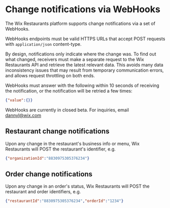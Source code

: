 # Change notifications via WebHooks 
The Wix Restaurants platform supports change notifications via a set of WebHooks.

WebHooks endpoints must be valid HTTPS URLs that accept POST requests with `application/json` content-type.

By design, notifications only indicate where the change was. To find out what changed, receivers must make a separate request to the Wix Restaurants API and retrieve the latest relevant data. This avoids many data inconsistency issues that may result from temporary communication errors, and allows request throttling on both ends.

WebHooks must answer with the following within 10 seconds of receiving the notification, or the notification will be retried a few times:

~~~ json
{"value":{}}
~~~

WebHooks are currently in closed beta. For inquiries, email dannyl@wix.com

## Restaurant change notifications
Upon any change in the restaurant's business info or menu, Wix Restaurants will POST the restaurant's identifier, e.g.

~~~ json
{"organizationId":"8830975305376234"}
~~~

## Order change notifications
Upon any change in an order's status, Wix Restaurants will POST the restaurant and order identifiers, e.g.

~~~ json
{"restaurantId":"8830975305376234","orderId":"1234"}
~~~
